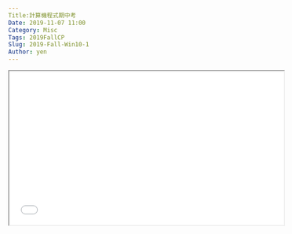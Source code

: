 ```yaml
---
Title:計算機程式期中考
Date: 2019-11-07 11:00
Category: Misc
Tags: 2019FallCP
Slug: 2019-Fall-Win10-1
Author: yen
---
```


<p><iframe width="560" height="314" src="//www.youtube.com/embed/6JNKm-hUCcI" allowfullscreen="allowfullscreen"></iframe></p>